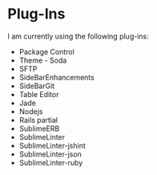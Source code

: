 Plug-Ins
========

I am currently using the following plug-ins:

- Package Control
- Theme - Soda
- SFTP
- SideBarEnhancements
- SideBarGit
- Table Editor
- Jade
- Nodejs
- Rails partial
- SublimeERB
- SublimeLinter
- SublimeLinter-jshint
- SublimeLinter-json
- SublimeLinter-ruby
